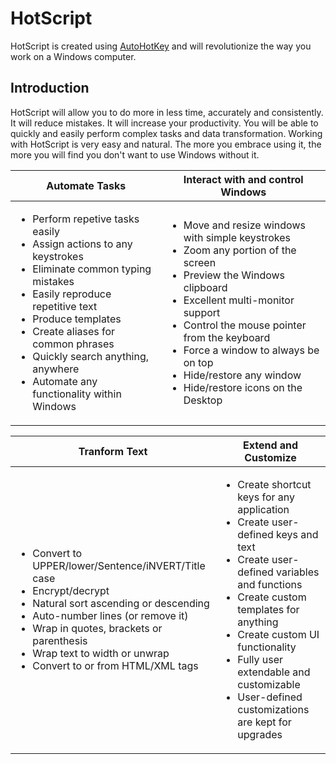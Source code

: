 # HotScript

HotScript is created using [AutoHotKey](http://www.ahkscript.org) and will revolutionize the way you work on a Windows computer.

## Introduction

HotScript will allow you to do more in less time, accurately and consistently. It will reduce mistakes. It will increase your productivity. You
will be able to quickly and easily perform complex tasks and data transformation. Working with HotScript is very easy and natural. The
more you embrace using it, the more you will find you don't want to use Windows without it.

| Automate Tasks | Interact with and control Windows |
| -------------- | --------------------------------- |
| <ul><li>Perform repetive tasks easily</li><li>Assign actions to any keystrokes</li><li>Eliminate common typing mistakes</li><li>Easily reproduce repetitive text</li><li>Produce templates</li><li>Create aliases for common phrases</li><li>Quickly search anything, anywhere</li><li>Automate any functionality within Windows</li></ul> | <ul><li>Move and resize windows with simple keystrokes</li><li>Zoom any portion of the screen</li><li>Preview the Windows clipboard</li><li>Excellent multi-monitor support</li><li>Control the mouse pointer from the keyboard</li><li>Force a window to always be on top</li><li>Hide/restore any window</li><li>Hide/restore icons on the Desktop</li></ul> |

| Tranform Text | Extend and Customize |
| ------------- | -------------------- |
| <ul><li>Convert to UPPER/lower/Sentence/iNVERT/Title case</li><li>Encrypt/decrypt</li><li>Natural sort ascending or descending</li><li>Auto-number lines (or remove it)</li><li>Wrap in quotes, brackets or parenthesis</li><li>Wrap text to width or unwrap</li><li>Convert to or from HTML/XML tags</li></ul> | <ul><li>Create shortcut keys for any application</li><li>Create user-defined keys and text</li><li>Create user-defined variables and functions</li><li>Create custom templates for anything</li><li>Create custom UI functionality</li><li>Fully user extendable and customizable</li><li>User-defined customizations are kept for upgrades</li></ul> |
